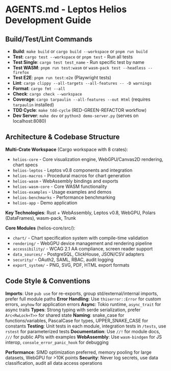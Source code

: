 # AGENTS.md - Leptos Helios Development Guide

## Build/Test/Lint Commands

- **Build**: `make build` or `cargo build --workspace` or `pnpm run build`
- **Test**: `cargo test --workspace` or `pnpm test` - Run all tests
- **Test Single**: `cargo test test_name` - Run specific test by name
- **Test WASM**: `pnpm run test:wasm` or `wasm-pack test --headless --firefox`
- **Test E2E**: `pnpm run test:e2e` (Playwright tests)
- **Lint**: `cargo clippy --all-targets --all-features -- -D warnings`
- **Format**: `cargo fmt --all`
- **Check**: `cargo check --workspace`
- **Coverage**: `cargo tarpaulin --all-features --out Html` (requires `tarpaulin` installed)
- **TDD Cycle**: `make tdd-cycle` (RED-GREEN-REFACTOR workflow)
- **Dev Server**: `make dev` or `python3 demo-server.py` (serves on localhost:8080)

## Architecture & Codebase Structure

**Multi-Crate Workspace** (Cargo workspace with 8 crates):
- `helios-core` - Core visualization engine, WebGPU/Canvas2D rendering, chart specs
- `helios-leptos` - Leptos v0.8 components and integration
- `helios-macros` - Procedural macros for chart generation
- `helios-wasm` - WebAssembly bindings and exports
- `helios-wasm-core` - Core WASM functionality
- `helios-examples` - Usage examples and demos
- `helios-benchmarks` - Performance benchmarking
- `helios-app` - Demo application

**Key Technologies**: Rust + WebAssembly, Leptos v0.8, WebGPU, Polars (DataFrames), wasm-pack, Trunk

**Core Modules** (helios-core/src/):
- `chart/` - Chart specification system with compile-time validation
- `rendering/` - WebGPU device management and rendering pipeline
- `accessibility/` - WCAG 2.1 AA compliance, screen reader support
- `data_sources/` - PostgreSQL, ClickHouse, JSON/CSV adapters
- `security/` - OAuth2, SAML, RBAC, audit logging
- `export_system/` - PNG, SVG, PDF, HTML export formats

## Code Style & Conventions

**Imports**: Use `pub use` for re-exports, group std/external/internal imports, prefer full module paths
**Error Handling**: Use `thiserror::Error` for custom errors, `anyhow` for application errors
**Async**: Tokio runtime, `async_trait` for async traits
**Types**: Strong typing with serde serialization, prefer `Arc<RwLock<T>>` for shared state
**Naming**: snake_case for functions/variables, PascalCase for types, UPPER_SNAKE_CASE for constants
**Testing**: Unit tests in each module, integration tests in `/tests`, use `rstest` for parameterized tests
**Documentation**: Use `//!` for module docs, `///` for public APIs with examples
**WebAssembly**: Use `wasm-bindgen` for JS interop, `console_error_panic_hook` for debugging

**Performance**: SIMD optimization preferred, memory pooling for large datasets, WebGPU for >10K points
**Security**: Never log secrets, use data classification, audit all data access operations
